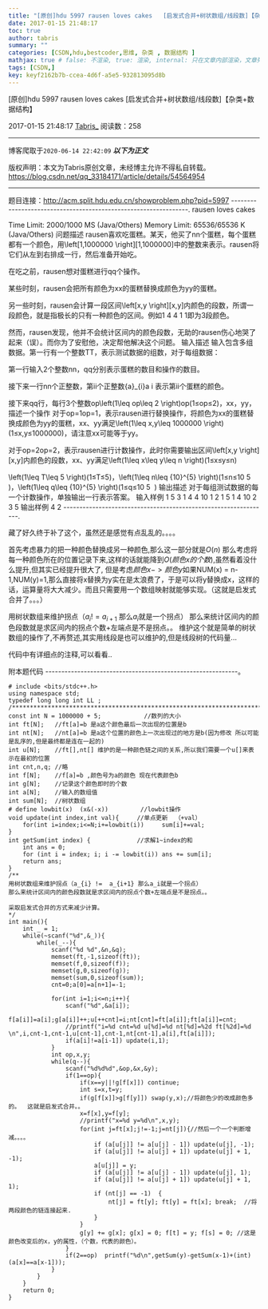 ```yaml
---
title: "[原创]hdu 5997 rausen loves cakes   [启发式合并+树状数组/线段数]【杂类+数据结构】"
date: 2017-01-15 21:48:17
toc: true
author: tabris
summary: ""
categories: [CSDN,hdu,bestcoder,思维, 杂类 , 数据结构 ]
mathjax: true # false: 不渲染, true: 渲染, internal: 只在文章内部渲染，文章列表中不渲染
tags: [CSDN,]
key: keyf2162b7b-ccea-4d6f-a5e5-932813095d8b
---
```


[原创]hdu 5997 rausen loves cakes   [启发式合并+树状数组/线段数]【杂类+数据结构】

2017-01-15 21:48:17  [Tabris_](https://me.csdn.net/qq_33184171) 阅读数：258

---

博客爬取于`2020-06-14 22:42:09`
***以下为正文***

版权声明：本文为Tabris原创文章，未经博主允许不得私自转载。
https://blog.csdn.net/qq_33184171/article/details/54564954

<!-- more -->

---

题目连接：http://acm.split.hdu.edu.cn/showproblem.php?pid=5997
----------------------------------------------------------------.
rausen loves cakes  

Time Limit: 2000/1000 MS (Java/Others)   Memory Limit: 65536/65536 K (Java/Others)
问题描述
rausen喜欢吃蛋糕。某天，他买了nn个蛋糕，每个蛋糕都有一个颜色，用\left[1,1000000 \right][1,1000000]中的整数来表示。rausen将它们从左到右排成一行，然后准备开始吃。

在吃之前，rausen想对蛋糕进行qq个操作。

某些时刻，rausen会把所有颜色为xx的蛋糕替换成颜色为yy的蛋糕。

另一些时刻，rausen会计算一段区间\left[x,y \right][x,y]内颜色的段数，所谓一段颜色，就是指极长的只有一种颜色的区间。例如1 4 4 1 1即为3段颜色。

然而，rausen发现，他并不会统计区间内的颜色段数，无助的rausen伤心地哭了起来（误）。而你为了安慰他，决定帮他解决这个问题。
输入描述
输入包含多组数据。第一行有一个整数TT，表示测试数据的组数，对于每组数据：

第一行输入2个整数nn，qq分别表示蛋糕的数目和操作的数目。

接下来一行nn个正整数，第ii个正整数{a}_{i}a
​i
​​ 表示第ii个蛋糕的颜色。

接下来qq行，每行3个整数op\left(1\leq op\leq 2 \right)op(1≤op≤2)，xx，yy，描述一个操作
对于op=1op=1，表示rausen进行替换操作，将颜色为xx的蛋糕替换成颜色为yy的蛋糕，xx、yy满足\left(1\leq x,y\leq 1000000 \right)(1≤x,y≤1000000)，请注意xx可能等于yy。

对于op=2op=2，表示rausen进行计数操作，此时你需要输出区间\left[x,y \right][x,y]内颜色的段数，xx、yy满足\left(1\leq x\leq y\leq n \right)(1≤x≤y≤n)

\left(1\leq T\leq 5 \right)(1≤T≤5)，\left(1\leq n\leq {10}^{5} \right)(1≤n≤10
​5
​​ )，\left(1\leq q\leq {10}^{5} \right)(1≤q≤10
​5
​​ )
输出描述
对于每组测试数据的每一个计数操作，单独输出一行表示答案。
输入样例
1
5 3
1 4 4 10 1
2 1 5
1 4 10
2 3 5
输出样例
4
2
----------------------------------------------------------------.

藏了好久终于补了这个，虽然还是感觉有点乱乱的。。。。

首先考虑暴力的把一种颜色替换成另一种颜色,那么这一部分就是$O(n)$
那么考虑将每一种颜色所在的位置记录下来,这样的话就能降到$O(颜色x的个数)$,虽然看着没什么提升,但其实已经提升很大了,
但是考虑$颜色x->颜色y$如果NUM(x) = n-1,NUM(y)=1,那么直接将x替换为y实在是太浪费了，于是可以将y替换成x，这样的话，运算量将大大减少。而且只需要用一个数组映射就能够实现。（这就是启发式合并了。。。）

用树状数组来维护拐点（$a_{i} !=  a_{i+1}$ 那么$a_i$就是一个拐点）
那么来统计区间内的颜色段数就是求区间内的拐点个数+左端点是不是拐点。。
维护这个就是简单的树状数组的操作了,不再赘述,其实用线段是也可以维护的,但是线段树的代码量...

代码中有详细点的注释,可以看看..

附本题代码
------------------------------------------------------------。
```
# include <bits/stdc++.h>
using namespace std;
typedef long long int LL ;
/***********************************************************************/
const int N = 1000000 + 5;            //数列的大小
int ft[N];   //ft[a]=b 是a这个颜色最后一次出现的位置是b
int nt[N];   //nt[a]=b 是a这个位置的颜色上一次出现过的地方是b(因为修改 所以可能是乱序的,但是最终都是连在一起的)
int u[N];    //ft[],nt[] 维护的是一种颜色链之间的关系,所以我们需要一个u[]来表示在最初的位置
int cnt,n,q; //略
int f[N];    //f[a]=b ,颜色号为a的颜色 现在代表颜色b
int g[N];    //记录这个颜色即时的个数
int a[N];    //输入的数组值
int sum[N];  //树状数组
# define lowbit(x)  (x&(-x))         //lowbit操作
void update(int index,int val){     //单点更新  （+val）
    for(int i=index;i<=N;i+=lowbit(i))     sum[i]+=val;
}
int getSum(int index) {             //求解1~index的和
    int ans = 0;
    for (int i = index; i; i -= lowbit(i)) ans += sum[i];
    return ans;
}
/**
用树状数组来维护拐点（a_{i} !=  a_{i+1} 那么a_i就是一个拐点）
那么来统计区间内的颜色段数就是求区间内的拐点个数+左端点是不是拐点。。

采取启发式合并的方式来减少计算。
*/
int main(){
    int _ = 1;
    while(~scanf("%d",&_)){
        while(_--){
            scanf("%d %d",&n,&q);
            memset(ft,-1,sizeof(ft));
            memset(f,0,sizeof(f));
            memset(g,0,sizeof(g));
            memset(sum,0,sizeof(sum));
            cnt=0;a[0]=a[n+1]=-1;

            for(int i=1;i<=n;i++){
                scanf("%d",&a[i]);
                f[a[i]]=a[i];g[a[i]]++;u[++cnt]=i;nt[cnt]=ft[a[i]];ft[a[i]]=cnt;
                //printf("i=%d cnt=%d u[%d]=%d nt[%d]=%2d ft[%2d]=%d \n",i,cnt-1,cnt-1,u[cnt-1],cnt-1,nt[cnt-1],a[i],ft[a[i]]);
                if(a[i]!=a[i-1]) update(i,1);
            }
            int op,x,y;
            while(q--){
                scanf("%d%d%d",&op,&x,&y);
                if(1==op){
                    if(x==y||!g[f[x]]) continue;
                    int s=x,t=y;
                    if(g[f[x]]>g[f[y]]) swap(y,x);//将颜色少的改成颜色多的。  这就是启发式合并。。
                    x=f[x],y=f[y];
                    //printf("x=%d y=%d\n",x,y);
                    for(int j=ft[x];j!=-1;j=nt[j]){//然后一个一个判断增减。。。。
                        if (a[u[j]] != a[u[j] - 1]) update(u[j], -1);
                        if (a[u[j]] != a[u[j] + 1]) update(u[j] + 1, -1);
                        a[u[j]] = y;
                        if (a[u[j]] != a[u[j] - 1]) update(u[j], 1);
                        if (a[u[j]] != a[u[j] + 1]) update(u[j] + 1, 1);
                        if (nt[j] == -1)  {
                            nt[j] = ft[y]; ft[y] = ft[x]; break;  //将两段颜色的链连接起来.
                        }
                    }
                    g[y] += g[x]; g[x] = 0; f[t] = y; f[s] = 0; //这是颜色改变后的x，y的属性，（个数，代表的颜色）。
                }
                if(2==op)  printf("%d\n",getSum(y)-getSum(x-1)+(int)(a[x]==a[x-1]));
            }
        }
    }
    return 0;
}
```
